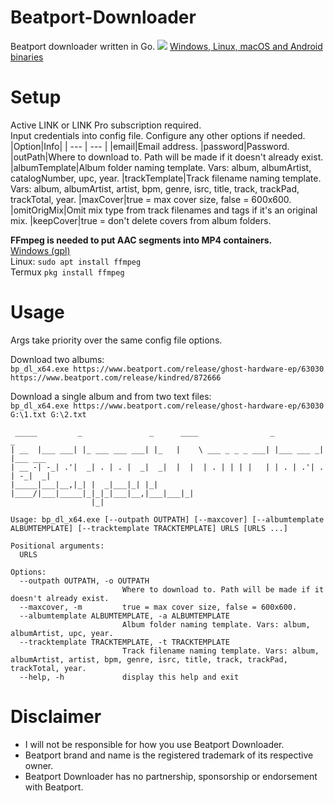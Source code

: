 # Beatport-Downloader
Beatport downloader written in Go.
![](https://i.imgur.com/T91aKEi.png)
[Windows, Linux, macOS and Android binaries](https://github.com/Sorrow446/Beatport-Downloader/releases)

# Setup
Active LINK or LINK Pro subscription required.    
Input credentials into config file.
Configure any other options if needed.
|Option|Info|
| --- | --- |
|email|Email address.
|password|Password.
|outPath|Where to download to. Path will be made if it doesn't already exist.
|albumTemplate|Album folder naming template. Vars: album, albumArtist, catalogNumber, upc, year.
|trackTemplate|Track filename naming template. Vars: album, albumArtist, artist, bpm, genre, isrc, title, track, trackPad, trackTotal, year.
|maxCover|true = max cover size, false = 600x600.
|omitOrigMix|Omit mix type from track filenames and tags if it's an original mix.
|keepCover|true = don't delete covers from album folders.

**FFmpeg is needed to put AAC segments into MP4 containers.**    
[Windows (gpl)](https://github.com/BtbN/FFmpeg-Builds/releases)    
Linux: `sudo apt install ffmpeg`    
Termux `pkg install ffmpeg`

# Usage
Args take priority over the same config file options.

Download two albums:   
`bp_dl_x64.exe https://www.beatport.com/release/ghost-hardware-ep/63030 https://www.beatport.com/release/kindred/872666`

Download a single album and from two text files:   
`bp_dl_x64.exe https://www.beatport.com/release/ghost-hardware-ep/63030 G:\1.txt G:\2.txt`

```
 _____         _               _      ____                _           _
| __  |___ ___| |_ ___ ___ ___| |_   |    \ ___ _ _ _ ___| |___ ___ _| |___ ___
| __ -| -_| .'|  _| . | . |  _|  _|  |  |  | . | | | |   | | . | .'| . | -_|  _|
|_____|___|__,|_| |  _|___|_| |_|    |____/|___|_____|_|_|_|___|__,|___|___|_|
                  |_|

Usage: bp_dl_x64.exe [--outpath OUTPATH] [--maxcover] [--albumtemplate ALBUMTEMPLATE] [--tracktemplate TRACKTEMPLATE] URLS [URLS ...]

Positional arguments:
  URLS

Options:
  --outpath OUTPATH, -o OUTPATH
                         Where to download to. Path will be made if it doesn't already exist.
  --maxcover, -m         true = max cover size, false = 600x600.
  --albumtemplate ALBUMTEMPLATE, -a ALBUMTEMPLATE
                         Album folder naming template. Vars: album, albumArtist, upc, year.
  --tracktemplate TRACKTEMPLATE, -t TRACKTEMPLATE
                         Track filename naming template. Vars: album, albumArtist, artist, bpm, genre, isrc, title, track, trackPad, trackTotal, year.
  --help, -h             display this help and exit
  ```
  
  # Disclaimer
- I will not be responsible for how you use Beatport Downloader.    
- Beatport brand and name is the registered trademark of its respective owner.    
- Beatport Downloader has no partnership, sponsorship or endorsement with Beatport.
